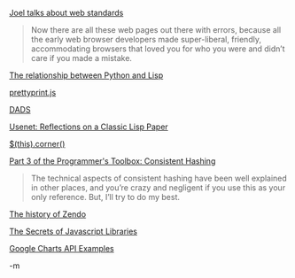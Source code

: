 <a href="http://www.joelonsoftware.com/items/2008/03/17.html">Joel talks about web standards</a><br/>
<blockquote>Now there are all these web pages out there with errors, because all the early web browser developers made super-liberal, friendly, accommodating browsers that loved you for who you were and didn’t care if you made a mistake. </blockquote>

<a href="http://www.prescod.net/python/IsPythonLisp.html">The relationship between Python and Lisp</a><br/>

<a href="http://tomayko.com/writings/javascript-prettification">prettyprint.js</a><br/>

<a href="http://www.nist.gov/dads/">DADS</a><br/>

<a href="http://groups.google.com/group/comp.lang.lisp/browse_thread/thread/3ba78966fd5cc99f/">Usenet: Reflections on a Classic Lisp Paper</a><br/>

<a href="http://www.malsup.com/jquery/corner/">$(this).corner()</a><br/>

<a href="http://www.spiteful.com/2008/03/17/programmers-toolbox-part-3-consistent-hashing/">Part 3 of the Programmer's Toolbox: Consistent Hashing</a><br/>
<blockquote>The technical aspects of consistent hashing have been well explained in other places, and you’re crazy and negligent if you use this as your only reference. But, I’ll try to do my best.</blockquote>

<a href="http://www.koryheath.com/games/zendo/design-history">The history of Zendo</a><br/>

<a href="http://ejohn.org/blog/secrets-of-javascript-libraries-sxsw/">The Secrets of Javascript Libraries</a><br/>

<a href="http://24ways.org/2007/tracking-christmas-cheer-with-google-charts">Google Charts API Examples</a><br/>

-m